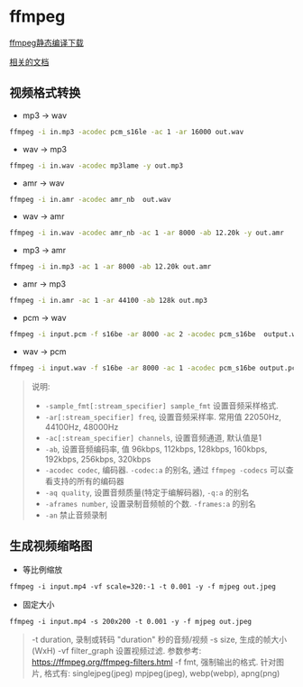 # ffmpeg

[ffmpeg静态编译下载](https://ffmpeg.org/download.html)

[相关的文档](https://www.kancloud.cn/zhenhuamcu/ffmpeg/758350)

## 视频格式转换

- mp3 -> wav 

```bash
ffmpeg -i in.mp3 -acodec pcm_s16le -ac 1 -ar 16000 out.wav
```

- wav -> mp3

```bash
ffmpeg -i in.wav -acodec mp3lame -y out.mp3
```

- amr -> wav

```bash
ffmpeg -i in.amr -acodec amr_nb  out.wav
```

- wav -> amr

```bash
ffmpeg -i in.wav -acodec amr_nb -ac 1 -ar 8000 -ab 12.20k -y out.amr
```

- mp3 -> amr

```bash
ffmpeg -i in.mp3 -ac 1 -ar 8000 -ab 12.20k out.amr
```

- amr -> mp3

```bash
ffmpeg -i in.amr -ac 1 -ar 44100 -ab 128k out.mp3
```

- pcm -> wav

```bash
ffmpeg -i input.pcm -f s16be -ar 8000 -ac 2 -acodec pcm_s16be  output.wav
```

- wav -> pcm

```bash
ffmpeg -i input.wav -f s16be -ar 8000 -ac 1 -acodec pcm_s16be output.pcm
```


> 说明:
> 
> - `-sample_fmt[:stream_specifier] sample_fmt` 设置音频采样格式.
> - `-ar[:stream_specifier] freq`, 设置音频采样率. 常用值 22050Hz, 44100Hz, 48000Hz
> - `-ac[:stream_specifier] channels`, 设置音频通道, 默认值是1
> - `-ab`, 设置音频编码率, 值 96kbps, 112kbps, 128kbps, 160kbps, 192kbps, 256kbps, 320kbps
> - `-acodec codec`, 编码器. `-codec:a` 的别名, 通过 `ffmpeg -codecs` 可以查看支持的所有的编码器
> - `-aq quality`, 设置音频质量(特定于编解码器), `-q:a` 的别名
> - `-aframes number`, 设置录制音频帧的个数. `-frames:a` 的别名
> - `-an` 禁止音频录制
 
 

## 生成视频缩略图

- 等比例缩放

```
ffmpeg -i input.mp4 -vf scale=320:-1 -t 0.001 -y -f mjpeg out.jpeg
```

- 固定大小 

```
ffmpeg -i input.mp4 -s 200x200 -t 0.001 -y -f mjpeg out.jpeg
```

> -t duration, 录制或转码 "duration" 秒的音频/视频
> -s size, 生成的帧大小(WxH)
> -vf filter_graph 设置视频过滤. 参数参考: https://ffmpeg.org/ffmpeg-filters.html 
> -f fmt, 强制输出的格式. 针对图片, 格式有: singlejpeg(jpeg) mpjpeg(jpeg), webp(webp), apng(png)
